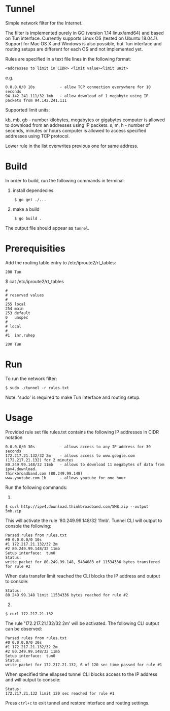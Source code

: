 # Tunnel

Simple network filter for the Internet.

The filter is implemented purely in GO (version 1.14 linux/amd64) and based on Tun interface.
Currently supports Linux OS (tested on Ubuntu 18.04.1). Support for Mac OS X and Windows is also possible, but Tun interface and routing setups are different for each OS and not implemented yet.

Rules are specified in a text file lines in the following format:
```
<addresses to limit in CIDR> <limit value><limit unit>
```
e.g.
```
0.0.0.0/0 10s           - allow TCP connection everywhere for 10 seconds
94.142.241.111/32 1mb   - allow download of 1 megabyte using IP packets from 94.142.241.111
```
Supported limit units:

kb, mb, gb - number kilobytes, megabytes or gigabytes computer is allowed to download from an addresses using IP packets.
s, m, h - number of seconds, minutes or hours computer is allowed to access specified addresses using TCP protocol.

Lower rule in the list overwrites previous one for same address.


# Build

In order to build, run the following commands in terminal:

1. install dependecies
```
    $ go get ./...
```    
2. make a build
```
    $ go build .
```
The output file should appear as `tunnel`.


# Prerequisities

Add the routing table entry to /etc/iproute2/rt_tables: 

`200 Tun`

$ cat /etc/iproute2/rt_tables
```
#
# reserved values
#
255	local
254	main
253	default
0	unspec
#
# local
#
#1	inr.ruhep

200	Tun
```

# Run

To run the network filter:
```
$ sudo ./tunnel -r rules.txt
```
Note: 'sudo' is required to make Tun interface and routing setup.


# Usage

Provided rule set file rules.txt contains the following IP addresses in CIDR notation
```
0.0.0.0/0 30s           - allows access to any IP address for 30 seconds
172.217.21.132/32 2m    - allows access to www.google.com (172.217.21.132) for 2 minutes
80.249.99.148/32 11mb   - allows to download 11 megabytes of data from ipv4.download.
thinkbroadband.com (80.249.99.148)
www.youtube.com 1h      - allows youtube for one hour
```
Run the following commands:

1.
```
$ curl http://ipv4.download.thinkbroadband.com/5MB.zip --output 5mb.zip
```
This will activate the rule '80.249.99.148/32 11mb'. Tunnel CLI will output to console the following:
```
Parsed rules from rules.txt
#0 0.0.0.0/0 10s
#1 172.217.21.132/32 2m
#2 80.249.99.148/32 11mb
Setup interface:  tun0
Status:
write packet for 80.249.99.148, 5484083 of 11534336 bytes transfered for rule #2
```
When data transfer limit reached the CLI blocks the IP address and output to console:
```
Status:
80.249.99.148 limit 11534336 bytes reached for rule #2
```

2.
```
$ curl 172.217.21.132
```
The rule '172.217.21.132/32 2m' will be activated. The following CLI output can be observed:
```
Parsed rules from rules.txt
#0 0.0.0.0/0 30s
#1 172.217.21.132/32 2m
#2 80.249.99.148/32 11mb
Setup interface:  tun0
Status:
write packet for 172.217.21.132, 6 of 120 sec time passed for rule #1
```
When specified time ellapsed tunnel CLI blocks access to the IP address and will output to console:
```
Status:
172.217.21.132 limit 120 sec reached for rule #1
```

Press `ctrl+c` to exit tunnel and restore interface and routing settings.
